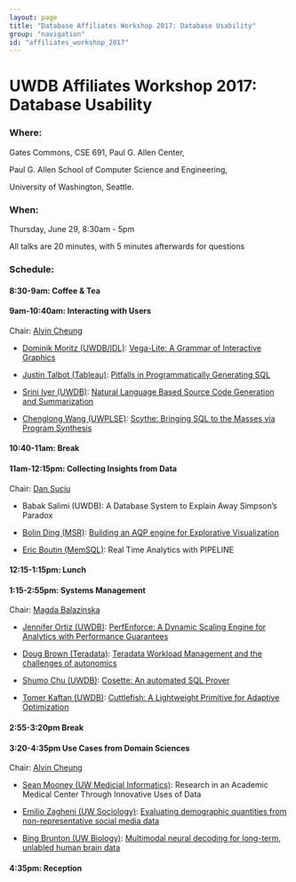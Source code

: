 ```yaml
---
layout: page
title: "Database Affiliates Workshop 2017: Database Usability"
group: "navigation"
id: "affiliates_workshop_2017"
---
```


# UWDB Affiliates Workshop 2017: Database Usability

### **Where**: 

Gates Commons, CSE 691, Paul G. Allen Center,

Paul G. Allen School of Computer Science and Engineering,

University of Washington, Seattle.

### **When**: 

Thursday, June 29, 8:30am - 5pm

All talks are 20 minutes, with 5 minutes afterwards for questions

### **Schedule**:

#### 8:30-9am: Coffee & Tea

#### 9am-10:40am: Interacting with Users
Chair: [Alvin Cheung](http://homes.cs.washington.edu/~akcheung/)

- [Dominik Moritz (UWDB/IDL)](https://homes.cs.washington.edu/~domoritz): 
[Vega-Lite: A Grammar of Interactive Graphics](https://homes.cs.washington.edu/~akcheung/uwdbWorkshop17/dom.pdf)

- [Justin Talbot (Tableau)](https://research.tableau.com/user/justin-talbot): 
[Pitfalls in Programmatically Generating SQL](https://homes.cs.washington.edu/~akcheung/uwdbWorkshop17/justin.pdf)

- [Srini Iyer (UWDB)](http://sriniiyer.github.io/): 
[Natural Language Based Source Code Generation and Summarization](https://homes.cs.washington.edu/~akcheung/uwdbWorkshop17/srini.pdf)

- [Chenglong Wang (UWPLSE)](http://chenglongwang.org/): 
[Scythe: Bringing SQL to the Masses via Program Synthesis](https://homes.cs.washington.edu/~akcheung/uwdbWorkshop17/chenglong.pdf)


#### 10:40-11am: Break

#### 11am-12:15pm: Collecting Insights from Data
Chair: [Dan Suciu](https://homes.cs.washington.edu/~suciu/)

- Babak Salimi (UWDB):
A Database System to Explain Away Simpson’s Paradox

- [Bolin Ding (MSR)](https://www.microsoft.com/en-us/research/people/bolind/):
[Building an AQP engine for Explorative Visualization](https://homes.cs.washington.edu/~akcheung/uwdbWorkshop17/bolin.pdf)

- [Eric Boutin (MemSQL)](https://www.linkedin.com/in/eric-boutin-3ab0b01):
Real Time Analytics with PIPELINE

#### 12:15-1:15pm: Lunch

#### 1:15-2:55pm: Systems Management
Chair: [Magda Balazinska](http://www.cs.washington.edu/people/faculty/magda)

- [Jennifer Ortiz (UWDB)](https://homes.cs.washington.edu/~jortiz16/):
[PerfEnforce: A Dynamic Scaling Engine for Analytics with Performance Guarantees](https://homes.cs.washington.edu/~akcheung/uwdbWorkshop17/jenny.pdf)

- [Doug Brown (Teradata)](https://www.linkedin.com/in/douglas-brown-23a78148):
[Teradata Workload Management and the challenges of autonomics](https://homes.cs.washington.edu/~akcheung/uwdbWorkshop17/doug.pdf)

- [Shumo Chu (UWDB)](http://shumochu.com): 
[Cosette: An automated SQL Prover](https://homes.cs.washington.edu/~akcheung/uwdbWorkshop17/cosette_affiliate.pdf)

- [Tomer Kaftan (UWDB)](https://www.linkedin.com/in/tomerkaftan):
[Cuttlefish: A Lightweight Primitive for Adaptive Optimization](https://homes.cs.washington.edu/~akcheung/uwdbWorkshop17/tomer.pdf)


#### 2:55-3:20pm Break

#### 3:20-4:35pm Use Cases from Domain Sciences
Chair: [Alvin Cheung](http://homes.cs.washington.edu/~akcheung/)

- [Sean Mooney (UW Medicial Informatics)](http://faculty.washington.edu/sdmooney/):
Research in an Academic Medical Center Through Innovative Uses of Data

- [Emilio Zagheni (UW Sociology)](http://www.zagheni.net/index.html):
[Evaluating demographic quantities from non-representative social media data](https://homes.cs.washington.edu/~akcheung/uwdbWorkshop17/emilio.pdf)

- [Bing Brunton (UW Biology)](https://www.bingbrunton.com/):
[Multimodal neural decoding for long-term, unlabled human brain data](https://homes.cs.washington.edu/~akcheung/uwdbWorkshop17/bing.pdf)

#### 4:35pm: Reception

